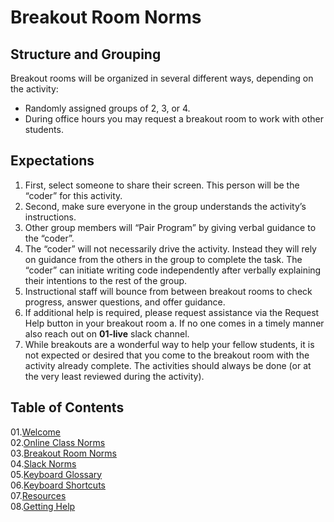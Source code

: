 # Breakout Room Norms

## Structure and Grouping
Breakout rooms will be organized in several different ways, depending on the activity: 
* Randomly assigned groups of 2, 3, or 4.
* During office hours you may request a breakout room to work with other students.

## Expectations

1. First, select someone to share their screen. This person will be the “coder” for this activity.
2. Second, make sure everyone in the group understands the activity’s instructions.
3. Other group members will “Pair Program” by giving verbal guidance to the “coder”.
4. The “coder” will not necessarily drive the activity. Instead they will rely on guidance from the others in the group to complete the task. The “coder” can initiate writing code independently after verbally explaining their intentions to the rest of the group.
5. Instructional staff will bounce from between breakout rooms to check progress, answer questions, and offer guidance.
6. If additional help is required, please request assistance via the Request Help button in your breakout room
   a. If no one comes in a timely manner also reach out on **01-live** slack channel.
7. While breakouts are a wonderful way to help your fellow students, it is not expected or desired that you come to the breakout room with the activity already complete. The activities should always be done (or at the very least reviewed during the activity).


## Table of Contents

01.[Welcome](01-Welcome.md)<br>
02.[Online Class Norms](02-Online-Class-Norms.md)<br>
03.[Breakout Room Norms](03-Breakout-Room-Norms.md)<br>
04.[Slack Norms](04-Slack-Norms.md)<br>
05.[Keyboard Glossary](05-Keyboard-Glossary.md)<br>
06.[Keyboard Shortcuts](06-Keyboard-Shortcuts.md)<br>
07.[Resources](07-Resources.md)<br>
08.[Getting Help](08-Getting-Help.md)<br>
